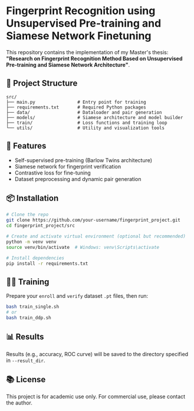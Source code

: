# Fingerprint Recognition using Unsupervised Pre-training and Siamese Network Finetuning

This repository contains the implementation of my Master's thesis:
**"Research on Fingerprint Recognition Method Based on Unsupervised Pre-training and Siamese Network Architecture"**.

## 📁 Project Structure

```
src/
├── main.py                # Entry point for training
├── requirements.txt       # Required Python packages
├── data/                  # Dataloader and pair generation
├── models/                # Siamese architecture and model builder
├── train/                 # Loss functions and training loop
└── utils/                 # Utility and visualization tools
```

## 🚀 Features

- Self-supervised pre-training (Barlow Twins architecture)
- Siamese network for fingerprint verification
- Contrastive loss for fine-tuning
- Dataset preprocessing and dynamic pair generation

## 📦 Installation

```bash
# Clone the repo
git clone https://github.com/your-username/fingerprint_project.git
cd fingerprint_project/src

# Create and activate virtual environment (optional but recommended)
python -m venv venv
source venv/bin/activate  # Windows: venv\Scripts\activate

# Install dependencies
pip install -r requirements.txt
```

## 🏃‍♂️ Training

Prepare your `enroll` and `verify` dataset `.pt` files, then run:

```bash
bash train_single.sh
# or
bash train_ddp.sh
```

## 📊 Results

Results (e.g., accuracy, ROC curve) will be saved to the directory specified in `--result_dir`.

## 📚 License

This project is for academic use only. For commercial use, please contact the author.
